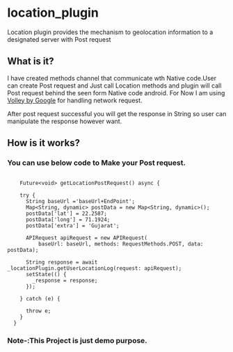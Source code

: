 # location_plugin

Location plugin provides the mechanism to geolocation information to a designated server with Post request

## What is it?
I have created methods channel that communicate wth Native code.User can create Post request and Just call Location methods and plugin will call Post request behind the seen form Native code android.
For Now I am using [Volley by Google](https://developer.android.com/training/volley) for handling network request.

After post request successful you will get the response in String so user can manipulate the response however want.

## How is it works?
### You can use below code to Make your Post request.

``` LocationPermissions _locationPermissions = LocationPermissions();

    Future<void> getLocationPostRequest() async {

    try {
      String baseUrl ='baseUrl+EndPoint';
      Map<String, dynamic> postData = new Map<String, dynamic>();
      postData['lat'] = 22.2587;
      postData['long'] = 71.1924;
      postData['extra'] = 'Gujarat';

      APIRequest apiRequest = new APIRequest(
          baseUrl: baseUrl, methods: RequestMethods.POST, data: postData);

      String response = await _locationPlugin.getUserLocationLog(request: apiRequest);
      setState(() {
        _response = response;
      });

    } catch (e) {

      throw e;
    }
  }

```

### Note-:This Project is just demo purpose.





